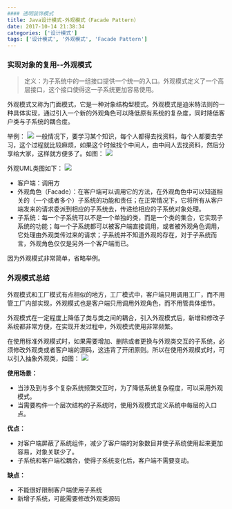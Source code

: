 ```yaml
---
#### 透明装饰模式
title: Java设计模式-外观模式（Facade Pattern）
date: 2017-10-14 21:38:34
categories: ['设计模式']
tags: ['设计模式', '外观模式', 'Facade Pattern']
---
```


### 实现对象的复用--外观模式
> 定义：为子系统中的一组接口提供一个统一的入口。外观模式定义了一个高层接口，这个接口使得这一子系统更加容易使用。

外观模式又称为门面模式，它是一种对象结构型模式。外观模式是迪米特法则的一种具体实现，通过引入一个新的外观角色可以降低原有系统的复杂度，同时降低客户类与子系统的耦合度。

举例：
![](http://image.whhxz.smallstool.cn/20171014屏幕快照2017-10-14下午9.57.52.png)
一般情况下，要学习某个知识，每个人都得去找资料，每个人都要去学习，这个过程就比较麻烦，如果这个时候找个中间人，由中间人去找资料，然后分享给大家，这样就方便多了。如图：
![](http://image.whhxz.smallstool.cn/20171014屏幕快照2017-10-14下午9.56.45.png)
<!-- more -->
外观UML类图如下：
![](http://image.whhxz.smallstool.cn/20171014屏幕快照2017-10-14下午10.02.23.png)

* 客户端：调用方
* 外观角色（Facade）：在客户端可以调用它的方法，在外观角色中可以知道相关的（一个或者多个）子系统的功能和责任；在正常情况下，它将所有从客户端发来的请求委派到相应的子系统去，传递给相应的子系统对象处理。
* 子系统：每一个子系统可以不是一个单独的类，而是一个类的集合，它实现子系统的功能；每一个子系统都可以被客户端直接调用，或者被外观角色调用，它处理由外观类传过来的请求；子系统并不知道外观的存在，对于子系统而言，外观角色仅仅是另外一个客户端而已。

因为外观模式非常简单，省略举例。

### 外观模式总结
外观模式和工厂模式有点相似的地方，工厂模式中，客户端只用调用工厂，而不用管工厂内部实现，外观模式也是客户端只用调用外观角色，而不用管具体细节。

外观模式在一定程度上降低了类与类之间的耦合，引入外观模式后，新增和修改子系统都非常方便，在实现开发过程中，外观模式使用非常频繁。

在使用标准外观模式时，如果需要增加、删除或者更换与外观类交互的子系统，必须修改外观类或者客户端的源码，这违背了开闭原则。所以在使用外观模式时，可以引入抽象外观类，如图：
![](http://image.whhxz.smallstool.cn/20171014屏幕快照2017-10-14下午10.14.09.png)

**使用场景：**
* 当涉及到与多个复杂系统频繁交互时，为了降低系统复杂程度，可以采用外观模式。
* 当需要构件一个层次结构的子系统时，使用外观模式定义系统中每层的入口点。

**优点：**
* 对客户端屏蔽了系统组件，减少了客户端的对象数目并使子系统使用起来更加容易，对象关联少了。
* 子系统和客户端松耦合，使得子系统变化后，客户端不需要变动。

**缺点：**
* 不能很好限制客户端使用子系统
* 新增子系统，可能需要修改外观类源码
